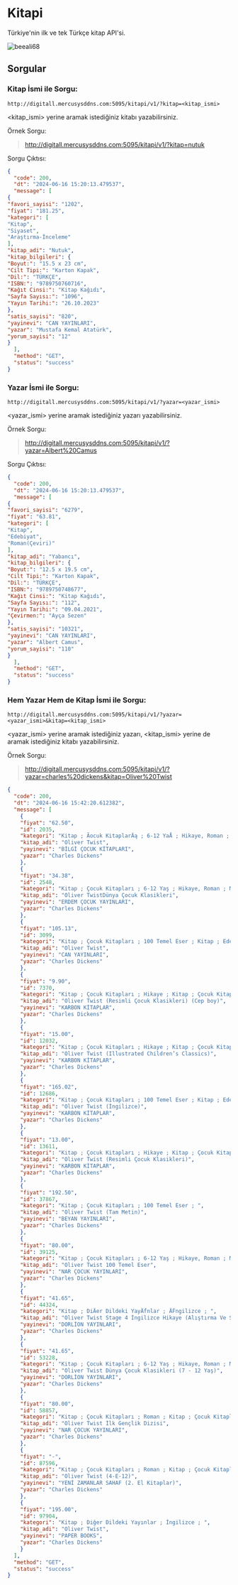# Kitapi
Türkiye'nin ilk ve tek Türkçe kitap API'si.

<p align="left"> <img src="https://komarev.com/ghpvc/?username=beeali68&label=Repository%20views&color=0e75b6&style=flat" alt="beeali68" /> </p>

## Sorgular
### Kitap İsmi ile Sorgu:

``http://digitall.mercusysddns.com:5095/kitapi/v1/?kitap=<kitap_ismi>``

<kitap_ismi> yerine aramak istediğiniz kitabı yazabilirsiniz.

Örnek Sorgu:

> http://digitall.mercusysddns.com:5095/kitapi/v1/?kitap=nutuk

Sorgu Çıktısı:

```json
{
  "code": 200,
  "dt": "2024-06-16 15:20:13.479537",
  "message": [
{
"favori_sayisi": "1202",
"fiyat": "181.25",
"kategori": [
"Kitap",
"Siyaset",
"Araştırma-İnceleme"
],
"kitap_adi": "Nutuk",
"kitap_bilgileri": {
"Boyut:": "15.5 x 23 cm",
"Cilt Tipi:": "Karton Kapak",
"Dil:": "TÜRKÇE",
"ISBN:": "9789750760716",
"Kağıt Cinsi:": "Kitap Kağıdı",
"Sayfa Sayısı:": "1096",
"Yayın Tarihi:": "26.10.2023"
},
"satis_sayisi": "820",
"yayinevi": "CAN YAYINLARI",
"yazar": "Mustafa Kemal Atatürk",
"yorum_sayisi": "12"
}
  ],
  "method": "GET",
  "status": "success"
}
```

### Yazar İsmi ile Sorgu:

``http://digitall.mercusysddns.com:5095/kitapi/v1/?yazar=<yazar_ismi>``

<yazar_ismi> yerine aramak istediğiniz yazarı yazabilirsiniz.

Örnek Sorgu:

> http://digitall.mercusysddns.com:5095/kitapi/v1/?yazar=Albert%20Camus

Sorgu Çıktısı:

```json
{
  "code": 200,
  "dt": "2024-06-16 15:20:13.479537",
  "message": [
{
"favori_sayisi": "6279",
"fiyat": "63.81",
"kategori": [
"Kitap",
"Edebiyat",
"Roman(Çeviri)"
],
"kitap_adi": "Yabancı",
"kitap_bilgileri": {
"Boyut:": "12.5 x 19.5 cm",
"Cilt Tipi:": "Karton Kapak",
"Dil:": "TÜRKÇE",
"ISBN:": "9789750748677",
"Kağıt Cinsi:": "Kitap Kağıdı",
"Sayfa Sayısı:": "112",
"Yayın Tarihi:": "09.04.2021",
"Çevirmen:": "Ayça Sezen"
},
"satis_sayisi": "10321",
"yayinevi": "CAN YAYINLARI",
"yazar": "Albert Camus",
"yorum_sayisi": "110"
}
  ],
  "method": "GET",
  "status": "success"
}
```

### Hem Yazar Hem de Kitap İsmi ile Sorgu:

``http://digitall.mercusysddns.com:5095/kitapi/v1/?yazar=<yazar_ismi>&kitap=<kitap_ismi>``

<yazar_ismi> yerine aramak istediğiniz yazarı, <kitap_ismi> yerine de aramak istediğiniz kitabı yazabilirsiniz.

Örnek Sorgu:

> http://digitall.mercusysddns.com:5095/kitapi/v1/?yazar=charles%20dickens&kitap=Oliver%20Twist

```json
{
  "code": 200,
  "dt": "2024-06-16 15:42:20.612382",
  "message": [
    {
    "fiyat": "62.50",
    "id": 2035,
    "kategori": "Kitap ; Ãocuk KitaplarÄą ; 6-12 YaÅ ; Hikaye, Roman ; Masal ; Kitap ; Ãocuk KitaplarÄą ; 12+ YaÅ ; Hikaye, Roman ; Masal ; Kitap ; Ãocuk KitaplarÄą ; 100 Temel Eser ; ",
    "kitap_adi": "Oliver Twist",
    "yayinevi": "BİLGİ ÇOCUK KİTAPLARI",
    "yazar": "Charles Dickens"
    },
    {
    "fiyat": "34.38",
    "id": 2548,
    "kategori": "Kitap ; Çocuk Kitapları ; 6-12 Yaş ; Hikaye, Roman ; Masal ; Kitap ; Çocuk Kitapları ; 12+ Yaş ; Hikaye, Roman ; Masal ; Kitap ; Çocuk Kitapları ; 100 Temel Eser ; ",
    "kitap_adi": "Oliver TwistDünya Çocuk Klasikleri",
    "yayinevi": "ERDEM ÇOCUK YAYINLARI",
    "yazar": "Charles Dickens"
    },
    {
    "fiyat": "105.13",
    "id": 3099,
    "kategori": "Kitap ; Çocuk Kitapları ; 100 Temel Eser ; Kitap ; Edebiyat ; Roman (Çeviri) ; ",
    "kitap_adi": "Oliver Twist",
    "yayinevi": "CAN YAYINLARI",
    "yazar": "Charles Dickens"
    },
    {
    "fiyat": "9.90",
    "id": 7370,
    "kategori": "Kitap ; Çocuk Kitapları ; Hikaye ; Kitap ; Çocuk Kitapları ; 100 Temel Eser ; ",
    "kitap_adi": "Oliver Twist (Resimli Çocuk Klasikleri) (Cep boy)",
    "yayinevi": "KARBON KİTAPLAR",
    "yazar": "Charles Dickens"
    },
    {
    "fiyat": "15.00",
    "id": 12032,
    "kategori": "Kitap ; Çocuk Kitapları ; Hikaye ; Kitap ; Çocuk Kitapları ; 100 Temel Eser ; ",
    "kitap_adi": "Oliver Twist (Illustrated Children’s Classics)",
    "yayinevi": "KARBON KİTAPLAR",
    "yazar": "Charles Dickens"
    },
    {
    "fiyat": "165.02",
    "id": 12686,
    "kategori": "Kitap ; Çocuk Kitapları ; 100 Temel Eser ; Kitap ; Edebiyat ; Roman (Çeviri) ; ",
    "kitap_adi": "Oliver Twist (İngilizce)",
    "yayinevi": "KARBON KİTAPLAR",
    "yazar": "Charles Dickens"
    },
    {
    "fiyat": "13.00",
    "id": 13611,
    "kategori": "Kitap ; Çocuk Kitapları ; Hikaye ; Kitap ; Çocuk Kitapları ; 100 Temel Eser ; ",
    "kitap_adi": "Oliver Twist (Resimli Çocuk Klasikleri)",
    "yayinevi": "KARBON KİTAPLAR",
    "yazar": "Charles Dickens"
    },
    {
    "fiyat": "192.50",
    "id": 37867,
    "kategori": "Kitap ; Çocuk Kitapları ; 100 Temel Eser ; ",
    "kitap_adi": "Oliver Twist (Tam Metin)",
    "yayinevi": "BEYAN YAYINLARI",
    "yazar": "Charles Dickens"
    },
    {
    "fiyat": "80.00",
    "id": 39125,
    "kategori": "Kitap ; Çocuk Kitapları ; 6-12 Yaş ; Hikaye, Roman ; Masal ; Kitap ; Çocuk Kitapları ; 100 Temel Eser ; ",
    "kitap_adi": "Oliver Twist 100 Temel Eser",
    "yayinevi": "NAR ÇOCUK YAYINLARI",
    "yazar": "Charles Dickens"
    },
    {
    "fiyat": "41.65",
    "id": 44324,
    "kategori": "Kitap ; DiÄer Dildeki YayÄḟnlar ; ÄḞngilizce ; ",
    "kitap_adi": "Oliver Twist Stage 4 İngilizce Hikaye (Alıştırma Ve Sözlük İlaveli)",
    "yayinevi": "DORLİON YAYINLARI",
    "yazar": "Charles Dickens"
    },
    {
    "fiyat": "41.65",
    "id": 53228,
    "kategori": "Kitap ; Çocuk Kitapları ; 6-12 Yaş ; Hikaye, Roman ; Masal ; Kitap ; Çocuk Kitapları ; 100 Temel Eser ; ",
    "kitap_adi": "Oliver Twist Dünya Çocuk Klasikleri (7 - 12 Yaş)",
    "yayinevi": "DORLİON YAYINLARI",
    "yazar": "Charles Dickens"
    },
    {
    "fiyat": "80.00",
    "id": 58857,
    "kategori": "Kitap ; Çocuk Kitapları ; Roman ; Kitap ; Çocuk Kitapları ; 100 Temel Eser ; ",
    "kitap_adi": "Oliver Twist İlk Gençlik Dizisi",
    "yayinevi": "NAR ÇOCUK YAYINLARI",
    "yazar": "Charles Dickens"
    },
    {
    "fiyat": "-",
    "id": 87596,
    "kategori": "Kitap ; Çocuk Kitapları ; Roman ; Kitap ; Çocuk Kitapları ; 100 Temel Eser ; ",
    "kitap_adi": "Oliver Twist (4-E-12)",
    "yayinevi": "YENİ ZAMANLAR SAHAF (2. El Kitaplar)",
    "yazar": "Charles Dickens"
    },
    {
    "fiyat": "195.00",
    "id": 97904,
    "kategori": "Kitap ; Diğer Dildeki Yayınlar ; İngilizce ; ",
    "kitap_adi": "Oliver Twist",
    "yayinevi": "PAPER BOOKS",
    "yazar": "Charles Dickens"
    }
  ],
  "method": "GET",
  "status": "success"
}
```
